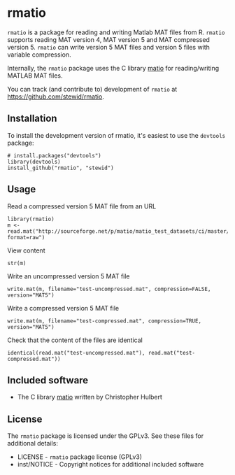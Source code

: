 rmatio
======

`rmatio` is a package for reading and writing Matlab MAT files from R. `rmatio` supports reading MAT version 4, MAT version 5 and MAT compressed version 5. `rmatio` can write version 5 MAT files and version 5 files with variable compression.

Internally, the `rmatio` package uses the C library [matio](http://sourceforge.net/projects/matio/) for reading/writing MATLAB MAT files.

You can track (and contribute to) development of `rmatio`
at https://github.com/stewid/rmatio.

Installation
------------

To install the development version of rmatio, it's easiest to use the `devtools` package:

    # install.packages("devtools")
    library(devtools)
    install_github("rmatio", "stewid")

Usage
-----

Read a compressed version 5 MAT file from an URL

    library(rmatio)
    m <- read.mat("http://sourceforge.net/p/matio/matio_test_datasets/ci/master/tree/matio_test_cases_compressed_le.mat?format=raw")

View content

    str(m)

Write an uncompressed version 5 MAT file

    write.mat(m, filename="test-uncompressed.mat", compression=FALSE, version="MAT5")

Write a compressed version 5 MAT file

    write.mat(m, filename="test-compressed.mat", compression=TRUE, version="MAT5")

Check that the content of the files are identical

    identical(read.mat("test-uncompressed.mat"), read.mat("test-compressed.mat"))

Included software
-----------------

- The C library [matio](http://sourceforge.net/projects/matio/) written by Christopher Hulbert

License
-------

The `rmatio` package is licensed under the GPLv3. See these files for additional details:

- LICENSE     - `rmatio` package license (GPLv3)
- inst/NOTICE - Copyright notices for additional included software
